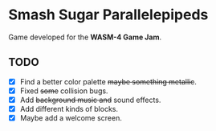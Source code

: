 # Smash Sugar Parallelepipeds

Game developed for the **WASM-4 Game Jam**.

## TODO

* [x] Find a better color palette ~~maybe something metallic~~.
* [x] Fixed ~~some~~ collision bugs.
* [x] Add ~~background music and~~ sound effects.
* [x] Add different kinds of blocks.
* [x] Maybe add a welcome screen.
